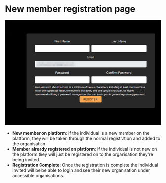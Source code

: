 # New member registration page

![Register 1](./img/register-page-1.png)

* **New member on platform**: if the individual is a new member on the platform, they will be taken through the normal registration and added to the organisation.
* **Member already registered on platform**: if the individual is not new on the platform they will just be registered on to the organisation they're being invited.
* **Registration Complete**: Once the registration is complete the individual invited will be be able to login and see their new organisation under accessible organisations.
